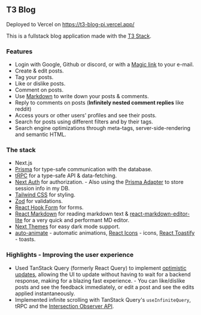 ## T3 Blog

Deployed to Vercel on https://t3-blog-pi.vercel.app/


This is a fullstack blog application made with the [T3 Stack](https://create.t3.gg/). 

### Features
- Login with Google, Github or discord, or with a [Magic link](https://www.beyondidentity.com/glossary/magic-links) to your e-mail.
- Create & edit posts.
- Tag your posts.
- Like or dislike posts.
- Comment on posts.
- Use [Markdown](https://www.markdownguide.org/basic-syntax/) to write down your posts & comments.
- Reply to comments on posts (**Infinitely nested comment replies** like reddit)
- Access yours or other users' profiles and see their posts.
- Search for posts using different filters and by their tags.
- Search engine optimizations through meta-tags, server-side-rendering and semantic HTML.


### The stack
- Next.js 
- [Prisma](https://www.prisma.io/) for type-safe communication with the database.
- [tRPC](https://trpc.io) for a type-safe API & data-fetching.
- [Next Auth](https://next-auth.js.org/) for authorization. - Also using the [Prisma Adapter](https://next-auth.js.org/adapters/prisma) to store session info in my DB.
- [Tailwind CSS](https://tailwindcss.com/) for styling.
- [Zod](https://github.com/colinhacks/zod) for validations.
- [React Hook Form](https://react-hook-form.com) for forms.
- [React Markdown](https://github.com/remarkjs/react-markdown) for reading markdown text & [react-markdown-editor-lite](https://github.com/HarryChen0506/react-markdown-editor-lite/) for a very quick and performant MD editor.
- [Next Themes](https://github.com/pacocoursey/next-themes) for easy dark mode support.
- [auto-animate](https://auto-animate.formkit.com/) - automatic animations, [React Icons](https://react-icons.github.io/) - icons, [React Toastify](https://fkhadra.github.io/react-toastify/) - toasts.

### Highlights - Improving the user experience
- Used TanStack Query (formerly React Query) to implement [optimistic updates](https://tanstack.com/query/v4/docs/react/guides/optimistic-updates), allowing the UI to update without having to wait for a backend response, making for a blazing fast experience. - You can like/dislike posts and see the feedback immediately, or edit a post and see the edits applied instantaneously.
- Implemented infinite scrolling with TanStack Query's `useInfiniteQuery`, tRPC and the [Intersection Observer API](https://developer.mozilla.org/en-US/docs/Web/API/Intersection_Observer_API).

